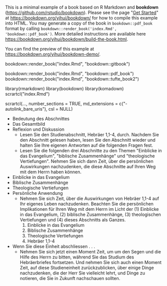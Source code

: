 This is a minimal example of a book based on R Markdown and **bookdown** (https://github.com/rstudio/bookdown). Please see the page "[Get Started](https://bookdown.org/yihui/bookdown/get-started.html)" at https://bookdown.org/yihui/bookdown/ for how to compile this example into HTML. You may generate a copy of the book in `bookdown::pdf_book` format by calling `bookdown::render_book('index.Rmd', 'bookdown::pdf_book')`. More detailed instructions are available here https://bookdown.org/yihui/bookdown/build-the-book.html.

You can find the preview of this example at https://bookdown.org/yihui/bookdown-demo/.


bookdown::render_book("index.Rmd", "bookdown::gitbook")

bookdown::render_book("index.Rmd", "bookdown::pdf_book")
bookdown::render_book("index.Rmd", "bookdown::tufte_book2")


library(rmarkdown)
library(bookdown)
library(komadown)
scrartcl("index.Rmd")


scrartcl(..., number_sections = TRUE,
  md_extensions = c("-autolink_bare_uris"), csl = NULL)



- Bedeutung des Abschnittes
- Das Gesamtbild
- Reflexion und Diskussion
  - Lesen Sie den Studienabschnitt, Hebräer 1,1-4, durch. Nachdem Sie den Abschnitt gelesen haben, lesen Sie den Abschnitt wieder und halten Sie Ihre eigenen Antworten auf die folgenden Fragen fest. 
  - Lesen Sie die folgenden drei Abschnitte zu den Themen "Einblicke in das Evangelium", "biblische Zusammenhänge" und "theologische Vertiefungen". Nehmen Sie sich dann Zeit, über die persönlichen Auswirkungen nachzudenken, die diese Abschnitte auf Ihren Weg mit dem Herrn haben können.
- Einblicke in das Evangelium
- Biblische Zusammenhänge
- Theologische Vertiefungen
- Persönliche Anwendung
  - Nehmen Sie sich Zeit, über die Auswirkungen von Hebräer 1,1-4 auf Ihr eigenes Leben nachzudenken. Beachten Sie die persönlichen Implikationen für Ihren Weg mit dem Herrn im Licht der (1) Einblicke in das Evangelium, (2) biblische Zusammenhänge, (3) theologischen Vertiefungen und (4) dieses Abschnitts als Ganzes.
    1. Einblicke in das Evangelium
    2. Biblische Zusammenhänge
    3. Theologische Vertiefungen
    4. Hebräer 1,1-4
- Wenn Sie diese Einheit abschliessen . . .
  - Nehmen Sie sich jetzt einen Moment Zeit, um um den Segen und die Hilfe des Herrn zu bitten, während Sie das Studium des Hebräerbriefes fortsetzen. Und nehmen Sie sich auch einen Moment Zeit, auf diese Studieneinheit zurückzublicken, über einige Dinge nachzudenken, die der Herr Sie vielleicht lehrt, und Dinge zu notieren, die Sie in Zukunft nachschauen sollten.


